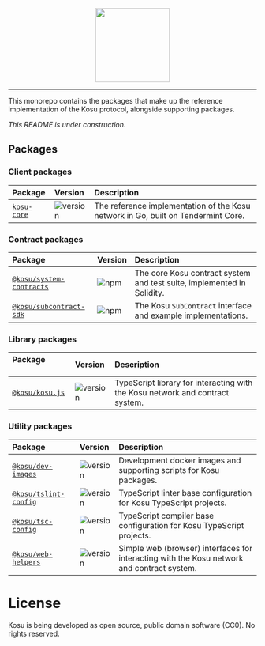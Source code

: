 <center>
    <img src="https://storage.googleapis.com/kosu-general-storage/kosu_logo.png" width="150px" >
</center>

---

This monorepo contains the packages that make up the reference implementation of the Kosu protocol, alongside supporting packages.

_This README is under construction._

## Packages

### Client packages

| Package                           | Version                                                          | Description                                                                       |
| :-------------------------------- | :--------------------------------------------------------------- | :-------------------------------------------------------------------------------- |
| [`kosu-core`](./packages/go-kosu) | ![version](https://img.shields.io/badge/version-0.0.0-green.svg) | The reference implementation of the Kosu network in Go, built on Tendermint Core. |

### Contract packages

| Package &nbsp; &nbsp; &nbsp; &nbsp; &nbsp; &nbsp;            | Version                                                        | Description                                                            |
| :----------------------------------------------------------- | :------------------------------------------------------------- | :--------------------------------------------------------------------- |
| [`@kosu/system-contracts`](./packages/kosu-system-contracts) | ![npm](https://img.shields.io/npm/v/@kosu/subcontract-sdk.svg) | The core Kosu contract system and test suite, implemented in Solidity. |
| [`@kosu/subcontract-sdk`](./packages/kosu-sdk-contracts)     | ![npm](https://img.shields.io/npm/v/@kosu/subcontract-sdk.svg) | The Kosu `SubContract` interface and example implementations.          |

### Library packages

| Package &nbsp; &nbsp; &nbsp; &nbsp; &nbsp; &nbsp; | Version                                                       | Description                                                                   |
| :------------------------------------------------ | :------------------------------------------------------------ | :---------------------------------------------------------------------------- |
| [`@kosu/kosu.js`](./packages/kosu.js)             | ![version](https://img.shields.io/badge/npm-v0.1.0-green.svg) | TypeScript library for interacting with the Kosu network and contract system. |

### Utility packages

| Package &nbsp; &nbsp; &nbsp; &nbsp; &nbsp; &nbsp; | Version                                                       | Description                                                                                |
| :------------------------------------------------ | :------------------------------------------------------------ | :----------------------------------------------------------------------------------------- |
| [`@kosu/dev-images`](./packages/dev-images)       | ![version](https://img.shields.io/badge/npm-v0.0.1-green.svg) | Development docker images and supporting scripts for Kosu packages.                        |
| [`@kosu/tslint-config`](./packages/tslint-config) | ![version](https://img.shields.io/badge/npm-v0.0.2-green.svg) | TypeScript linter base configuration for Kosu TypeScript projects.                         |
| [`@kosu/tsc-config`](./packages/tsc-config)       | ![version](https://img.shields.io/badge/npm-v0.0.1-green.svg) | TypeScript compiler base configuration for Kosu TypeScript projects.                       |
| [`@kosu/web-helpers`](./packages/web-helpers)     | ![version](https://img.shields.io/badge/npm-v0.1.1-green.svg) | Simple web (browser) interfaces for interacting with the Kosu network and contract system. |

# License

Kosu is being developed as open source, public domain software (CC0). No rights reserved.
